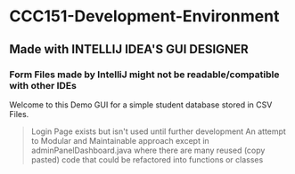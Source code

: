 # CCC151-Development-Environment

## Made with INTELLIJ IDEA'S GUI DESIGNER
  ### Form Files made by IntelliJ might not be readable/compatible with other IDEs

Welcome to this Demo GUI for a simple student database stored in CSV Files.

> Login Page exists but isn't used until further development
> An attempt to Modular and Maintainable approach except in adminPanelDashboard.java where there are many reused (copy pasted) code that could be refactored into functions or classes
> 
